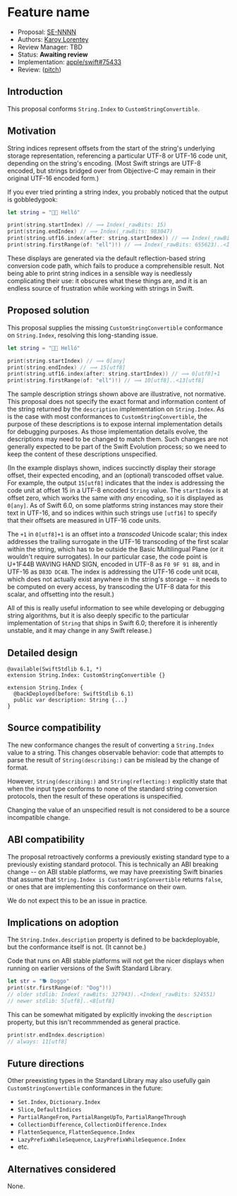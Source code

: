 # Feature name

* Proposal: [SE-NNNN](NNNN-string-index-printing.md)
* Authors: [Karoy Lorentey](https://github.com/lorentey)
* Review Manager: TBD
* Status: **Awaiting review**
* Implementation: [apple/swift#75433](https://github.com/swiftlang/swift/pull/75433)
* Review: ([pitch](https://forums.swift.org/t/improving-string-index-s-printed-descriptions/57027))

## Introduction

This proposal conforms `String.Index` to `CustomStringConvertible`.

## Motivation

String indices represent offsets from the start of the string's underlying storage representation, referencing a particular UTF-8 or UTF-16 code unit, depending on the string's encoding. (Most Swift strings are UTF-8 encoded, but strings bridged over from Objective-C may remain in their original UTF-16 encoded form.)

If you ever tried printing a string index, you probably noticed that the output is gobbledygook:

```swift
let string = "👋🏼 Helló"

print(string.startIndex) // ⟹ Index(_rawBits: 15)
print(string.endIndex) // ⟹ Index(_rawBits: 983047)
print(string.utf16.index(after: string.startIndex)) // ⟹ Index(_rawBits: 16388)
print(string.firstRange(of: "ell")!) // ⟹ Index(_rawBits: 655623)..<Index(_rawBits: 852487)
```

These displays are generated via the default reflection-based string conversion code path, which fails to produce a comprehensible result. Not being able to print string indices in a sensible way is needlessly complicating their use: it obscures what these things are, and it is an endless source of frustration while working with strings in Swift.

## Proposed solution

This proposal supplies the missing `CustomStringConvertible` conformance on `String.Index`, resolving this long-standing issue.

```swift
let string = "👋🏼 Helló"

print(string.startIndex) // ⟹ 0[any]
print(string.endIndex) // ⟹ 15[utf8]
print(string.utf16.index(after: string.startIndex)) // ⟹ 0[utf8]+1
print(string.firstRange(of: "ell")!) // ⟹ 10[utf8]..<13[utf8]
```

The sample description strings shown above are illustrative, not normative. This proposal does not specify the exact format and information content of the string returned by the `description` implementation on `String.Index`. As is the case with most conformances to `CustomStringConvertible`, the purpose of these descriptions is to expose internal implementation details for debugging purposes. As those implementation details evolve, the descriptions may need to be changed to match them. Such changes are not generally expected to be part of the Swift Evolution process; so we need to keep the content of these descriptions unspecified.

(In the example displays shown, indices succinctly display their storage offset, their expected encoding, and an (optional) transcoded offset value. For example, the output `15[utf8]` indicates that the index is addressing the code unit at offset 15 in a UTF-8 encoded `String` value. The `startIndex` is at offset zero, which works the same with _any_ encoding, so it is displayed as `0[any]`. As of Swift 6.0, on some platforms string instances may store their text in UTF-16, and so indices within such strings use `[utf16]` to specify that their offsets are measured in UTF-16 code units.

The `+1` in `0[utf8]+1` is an offset into a _transcoded_ Unicode scalar; this index addresses the trailing surrogate in the UTF-16 transcoding of the first scalar within the string, which has to be outside the Basic Multilingual Plane (or it wouldn't require surrogates). In our particular case, the code point is U+1F44B WAVING HAND SIGN, encoded in UTF-8 as `F0 9F 91 8B`, and in UTF-16 as `D83D DC4B`. The index is addressing the UTF-16 code unit `DC4B`, which does not actually exist anywhere in the string's storage -- it needs to be computed on every access, by transcoding the UTF-8 data for this scalar, and offsetting into the result.)

All of this is really useful information to see while developing or debugging string algorithms, but it is also deeply specific to the particular implementation of `String` that ships in Swift 6.0; therefore it is inherently unstable, and it may change in any Swift release.)

<!--
```
Characters: | 👋🏼                        | " " | H  | e  | l  | l  | ó     |
Scalars:    | 👋          | "\u{1F3FC}" | " " | H  | e  | l  | l  | ó     |
UTF-8:      | f0 9f 91 8b | f0 9f 8f bc | 20  | 48 | 65 | 6c | 6c | c3 b3 |
UTF-16:     | d83d dc4b   | d83c dffc   | 20  | 48 | 65 | 6c | 6c | f3    |
```
-->

## Detailed design

```
@available(SwiftStdlib 6.1, *)
extension String.Index: CustomStringConvertible {}

extension String.Index {
  @backDeployed(before: SwiftStdlib 6.1)
  public var description: String {...}
}
```

## Source compatibility

The new conformance changes the result of converting a `String.Index` value to a string. This changes observable behavior: code that attempts to parse the result of `String(describing:)` can be mislead by the change of format.

However, `String(describing:)` and `String(reflecting:)` explicitly state that when the input type conforms to none of the standard string conversion protocols, then the result of these operations is unspecified.

Changing the value of an unspecified result is not considered to be a source incompatible change.

## ABI compatibility

The proposal retroactively conforms a previously existing standard type to a previously existing standard protocol. This is technically an ABI breaking change -- on ABI stable platforms, we may have preexisting Swift binaries that assume that `String.Index is CustomStringConvertible` returns `false`, or ones that are implementing this conformance on their own.

We do not expect this to be an issue in practice.

## Implications on adoption

The `String.Index.description` property is defined to be backdeployable, but the conformance itself is not. (It cannot be.)

Code that runs on ABI stable platforms will not get the nicer displays when running on earlier versions of the Swift Standard Library.

```swift
let str = "🐕 Doggo"
print(str.firstRange(of: "Dog")!)
// older stdlib: Index(_rawBits: 327943)..<Index(_rawBits: 524551)
// newer stdlib: 5[utf8]..<8[utf8]
```

This can be somewhat mitigated by explicitly invoking the `description` property, but this isn't recommmended as general practice.

```swift
print(str.endIndex.description) 
// always: 11[utf8]
```

## Future directions

Other preexisting types in the Standard Library may also usefully gain `CustomStringConvertible` conformances in the future:

- `Set.Index`, `Dictionary.Index`
- `Slice`, `DefaultIndices`
- `PartialRangeFrom`, `PartialRangeUpTo`, `PartialRangeThrough`
- `CollectionDifference`, `CollectionDifference.Index`
- `FlattenSequence`, `FlattenSequence.Index`
- `LazyPrefixWhileSequence`, `LazyPrefixWhileSequence.Index`
- etc.

## Alternatives considered

None.
